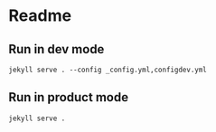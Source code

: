 # Readme

## Run in dev mode

	jekyll serve . --config _config.yml,configdev.yml

## Run in product mode

	jekyll serve .
